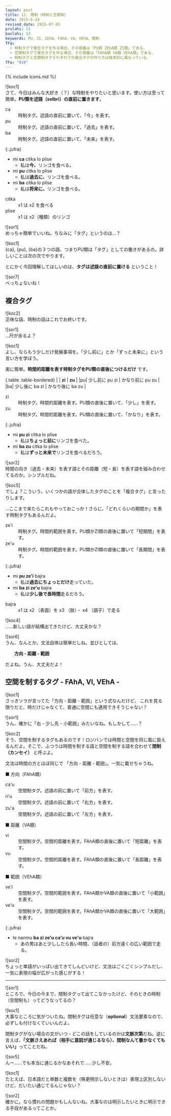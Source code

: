 ```yaml
---
layout: post
title: 12. 間制（時制と空間制）
date: 2015-6-24
revised_date: 2015-07-05
prulahi: 11
bavlahi: 13
keywords: PU、ZI、ZEhA、FAhA、VA、VEhA、間制
TFq:
  - 時制タグで複合タグを作る場合、その順番は「PU類 ZEhA類 ZI類」である。
  - 空間制タグで複合タグを作る場合、その順番は「FAhA類 VA類 VEhA類」である。
  - 時制タグと空間制タグそれぞれでの複合タグの作り方は根本的に異なっている。
TFa: "010"
---
```

{% include icons.md %}

![koc1]  
さて、今日はみんな大好き（？）な時制をやりたいと思います。使い方は至って簡単。**PU類を述語（selbri）の直前に置きます**。

<dl class="drani">
<dt>ca</dt>
<dd >時制タグ。述語の直前に置いて、「今」を表す。</dd>
<dt>pu</dt>
<dd >時制タグ。述語の直前に置いて、「過去」を表す。</dd>
<dt>ba</dt>
<dd >時制タグ。述語の直前に置いて、「未来」を表す。</dd>
</dl>

{:.jufra}
- mi <b>ca</b> citka lo plise
  - 私は<b>今、</b>リンゴを食べる。
- mi <b>pu</b> citka lo plise
  - 私は<b>過去に、</b>リンゴを食べる。
- mi <b>ba</b> citka lo plise
  - 私は<b>将来に、</b>リンゴを食べる。


<dl class="valsi">
<dt>citka</dt>
<dd >x1 は x2 を食べる</dd>
<dt>plise</dt>
<dd >x1 は x2（種類）のリンゴ</dd>
</dl>

![sor1]  
めっちゃ簡単でいいね。ちなみに「タグ」というのは…？

![koc1]  
{ca}, {pu}, {ba}の３つの語、つまりPU類は「タグ」としての働きがあるの。詳しいことは次の次でやります。

とにかく今回理解してほしいのは、**タグは述語の直前に置ける** ということ！

![sor7]  
べっちょないね！

## 複合タグ

![koc2]  
正味な話、時制の話はこれでお終いです。

![sor1]  
…尺が余るよ？

![koc1]  
よし、ならもう少しだけ発展事項を。「少し前に」とか「ずっと未来に」という言い方を学ぼう。

実に簡単。**時間的距離を表す時制タグをPU類の直後につけるだけ** です。

{.table .table-bordered}
|  |     <b>zi</b>         |        <b>zu</b>        |
|pu| 少し前に pu zi | かなり前に pu zu |
|ba| 少し後に ba zi | かなり後に ba zu |

<dl class="drani">
<dt>zi</dt>
<dd >時制タグ。時間的距離を表す。PU類の直後に置いて、「少し」を表す。</dd>
<dt>zu</dt>
<dd >時制タグ。時間的距離を表す。PU類の直後に置いて、「かなり」を表す。</dd>
</dl>

{:.jufra}
- mi <b>pu zi</b> citka lo plise
  - 私は<b>ちょっと前に</b>リンゴを食べた。
- mi <b>ba zu</b> citka lo plise
  - 私は<b>ずっと未来で</b>リンゴを食べるだろう。


![sor2]  
時間の向き（過去・未来）を表す語とその距離（短・長）を表す語を組み合わせてるのか。シンプルだね。  

![koc5]  
でしょ？こういう、いくつかの語が合体したタグのことを「複合タグ」と言ったりします。

…ここまで来たらこれもやっておこっか！さらに、「どれくらいの期間か」を表す時制タグもあるんだよ。

<dl class="drani">
<dt>ze'i</dt>
<dd >時制タグ。時間的範囲を表す。PU類かZI類の直後に置いて「短期間」を表す。</dd>
<dt>ze'u</dt>
<dd >時制タグ。時間的範囲を表す。PU類かZI類の直後に置いて「長期間」を表す。</dd>
</dl>

{:.jufra}
- mi <b>pu ze'i</b> bajra
  - 私は<b>過去にちょっとだけ</b>走っていた。
- mi <b>ba zi ze'u</b> bajra
  - 私は<b>少し後で長時間</b>走るだろう。


<dl class="valsi">
<dt>bajra</dt>
<dd >x1 は x2 （表面）を x3 （肢）・ x4 （調子）で走る</dd>
</dl>

![koc4]  
……新しい語が結構出てきたけど、大丈夫かな？

![sor6]  
うん、なんとか。文法自体は簡単だしね。並びとしては、

　　**方向 - 距離 - 範囲**

だよね。うん、大丈夫だよ！


## 空間を制するタグ - FAhA, VI, VEhA -

![koc1]  
さっきソラが言ってた「方向 - 距離 - 範囲」という式なんだけど、
これを見る限りだと、時だけじゃなくて、普通に空間にも適用できそうじゃない？

![sor1]  
うん、確かに「右 - 少し先 - 小範囲」みたいなね。もしかして……？

![koc2]  
そう、空間を制するタグもあるのです！ロジバンでは時間と空間を同じ風に扱えるんだよ。そこで、ふつうは時間を制する語と空間を制する語を合わせて**間制（カンセイ）** と呼ぶよ。  

文法は時間の方とほぼ同じで 「方向 - 距離 - 範囲」。一気に載せちゃうね。


■ 方向（FAhA類）

<dl class="drani">
<dt>ca'u</dt>
<dd >空間制タグ。述語の前に置いて「前方」を表す。</dd>
<dt>ri'u</dt>
<dd >空間制タグ。述語の前に置いて「右方」を表す。</dd>
<dt>zu'a</dt>
<dd >空間制タグ。述語の前に置いて「左方」を表す。</dd>
</dl>


■ 距離（VA類）

<dl class="drani">
<dt>vi</dt>
<dd >空間制タグ。空間的距離を表す。FAhA類の直後に置いて「短距離」を表す。</dd>
<dt>vu</dt>
<dd >空間制タグ。空間的距離を表す。FAhA類の直後に置いて「長距離」を表す。</dd>
</dl>


■ 範囲（VEhA類）

<dl class="drani">
<dt>ve'i</dt>
<dd >空間制タグ。空間的範囲を表す。FAhA類かVA類の直後に置いて「小範囲」を表す。</dd>
<dt>ve'u</dt>
<dd >空間制タグ。空間的範囲を表す。FAhA類かVA類の直後に置いて「大範囲」を表す。</dd>
</dl>


{:.jufra}
- le nanmu <b>ba zi ze'u ca'u vu ve'u</b> bajra
  - あの男はあと少ししたら長い時間、（話者の）前方遠くの広い範囲で走る。


![sor2]  
ちょっと単語がいっぱい出てきてしんどいけど、文法はごくごくシンプルだし、一気に表現の幅が広がった感じがする！

-----

![sor1]  
ところで、今日の今まで、間制タグって出てこなかったけど、そのときの時制（空間制も）ってどうなってるの？

![koc1]  
大事なところに気がついたね。間制タグは任意な（<b>optional</b>）文法要素なので、必ずしも付けなくていいんだよ。

間制タグがない場合の文がいつ・どこの話をしているのかは<b>文脈次第</b>だね。逆に言えば、<b>「文脈さえあれば（相手に意図が通じるなら）、間制なんて書かなくてもいい」</b>ってことだね。

![sor5]  
んー……でも本当に通じるかなあそれで……少し不安。

![koc1]  
たとえば、日本語だと単数と複数を（殊更明示しないときは）表現上区別しないけど、だいたい通じてるんじゃない？

![sor2]  
確かに。なら慣れの問題かもしんないね。大事なのは明示したいときに明示できる手段があるってことか。
